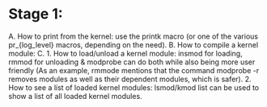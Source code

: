 # Stage 1:

A. How to print from the kernel: use the printk macro (or one of the various pr_{log_level} macros, depending on the need). 
B. How to compile a kernel module:
C.
    1. How to load/unload a kernel module: insmod for loading, rmmod for unloading & modprobe can do both while also being more user friendly (As an example, rmmode mentions that the command modprobe -r removes modules as well as their dependent modules, which is safer).
    2. How to see a list of loaded kernel modules: lsmod/kmod list can be used to show a list of all loaded kernel modules.